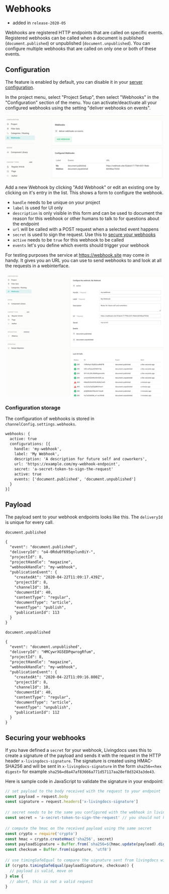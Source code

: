 # Webhooks
- added in `release-2020-05`

Webhooks are registered HTTP endpoints that are called on specific events. Registered webhooks can be called when a document is published (`document.published`) or unpublished (`document.unpublished`).
You can configure multiple webhooks that are called on only one or both of these events.

## Configuration

The feature is enabled by default, you can disable it in your [server configuration](../server-configuration/config.md#webhooks).

In the project menu, select "Project Setup", then select "Webhooks" in the "Configuration" section of the menu. You can activate/deactivate all your configured webhooks using the setting "deliver webhooks on events".

![Webhooks Configuration](images/webhooks.png)

Add a new Webhook by clicking "Add Webhook" or edit an existing one by clicking on it's entry in the list. This shows a form to configure the webhook.

- `handle` needs to be unique on your project
- `label` is used for UI only
- `description` is only visible in this form and can be used to document the reason for this webhook or other humans to talk to for questions about the endpoint
- `url` will be called with a POST request when a selected event happens
- `secret` is used to sign the request. Use this to [secure your webhooks](#securing-your-webhooks)
- `active` needs to be `true` for this webhook to be called
- `events` let's you define which events should trigger your webhook

For testing purposes the service at https://webhook.site may come in handy. It gives you an URL you can use to send webhooks to and look at all the requests in a webinterface.

![Webhooks Configuration](images/webhook-detail.png)

### Configuration storage

The configuration of webhooks is stored in `channelConfig.settings.webhooks`.

```
webhooks: {
  active: true
  configurations: [{
    handle: 'my-webhook',
    label: 'My Webhook',
    description: 'A description for future self and coworkers',
    url: 'https://example.com/my-webhook-endpoint',
    secret: 'a-secret-token-to-sign-the-request'
    active: true
    events: ['document.published', 'document.unpublished']
  }
}]
```

## Payload
The payload sent to your webhook endpoints looks like this. The `deliveryId` is unique for every call.

`document.published`
```
{
  "event": "document.published",
  "deliveryId": "o4-0Rdu0f695qnlun0iY-",
  "projectId": 8,
  "projectHandle": "magazine",
  "webhookHandle": "my-webhook",
  "publicationEvent": {
    "createdAt": "2020-04-22T11:09:17.439Z",
    "projectId": 8,
    "channelId": 10,
    "documentId": 40,
    "contentType": "regular",
    "documentType": "article",
    "eventType": "publish",
    "publicationId": 113
  }
}
```

`document.unpublished`
```
{
  "event": "document.unpublished",
  "deliveryId": "HMCywrXG5EDPqwrogRfum",
  "projectId": 8,
  "projectHandle": "magazine",
  "webhookHandle": "my-webhook",
  "publicationEvent": {
    "createdAt": "2020-04-22T11:09:16.800Z",
    "projectId": 8,
    "channelId": 10,
    "documentId": 40,
    "contentType": "regular",
    "documentType": "article",
    "eventType": "unpublish",
    "publicationId": 112
  }
}
```

## Securing your webhooks
If you have defined a `secret` for your webhook, Livingdocs uses this to create a signature of the payload and sends it with the request in the HTTP header `x-livingdocs-signature`.
The signature is created using HMAC-SHA256 and will be sent in `x-livingdocs-signature` in the form `sha256=<hex digest>` for example `sha256=d8a47af83666a771d57117aa28ef8d3243a3de43`.

Here is sample code in JavaScript to validate the signature in your endpoint:

```js
// set payload to the body received with the request to your endpoint
const payload = request.body
const signature = request.headers['x-livingdocs-signature']

// secret needs to be the same you configured with the webhook in livingdocs
const secret = 'a-secret-token-to-sign-the-request' // you should not hardcode this but read it from an environment variable

// compute the hmac on the received payload using the same secret
const crypto = require('crypto')
const hmac = crypto.createHmac('sha256', secret)
const payloadSignature = Buffer.from(`sha256=${hmac.update(payload).digest('hex')}`, 'utf8')
const checksum = Buffer.from(signature, 'utf8')

// use timingSafeEqual to compare the signature sent from livingdocs with the computed checksum
if (crypto.timingSafeEqual(payloadSignature, checksum)) {
  // payload is valid, move on
} else {
  // abort, this is not a valid request
}
```